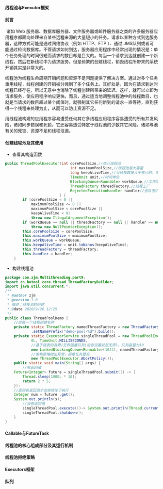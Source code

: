 **线程池与Executor框架**

#### 前言

​		诸如 Web 服务器、数据库服务器、文件服务器或邮件服务器之类的许多服务器应用程序都面向处理来自某些远程来源的大量短小的任务。请求以某种方式到达服务器，这种方式可能是通过网络协议（例如 HTTP、FTP ）、通过 JMS队列或者可能通过轮询数据库。不管请求如何到达，服务器应用程序中经常出现的情况是：单个任务处理的时间很短而请求的数目却是巨大的。每当一个请求到达就创建一个新线程，然后在新线程中为请求服务，但是频繁的创建线程，销毁线程所带来的系统开销其实是非常大的。

​		线程池为线程生命周期开销问题和资源不足问题提供了解决方案。通过对多个任务重用线程，线程创建的开销被分摊到了多个任务上。其好处是，因为在请求到达时线程已经存在，所以无意中也消除了线程创建所带来的延迟。这样，就可以立即为请求服务，使应用程序响应更快。而且，通过适当地调整线程池中的线程数目，也就是当请求的数目超过某个阈值时，就强制其它任何新到的请求一直等待，直到获得一个线程来处理为止，从而可以防止资源不足。

​		用线程池构建的应用程序容易遭受任何其它多线程应用程序容易遭受的所有并发风险，诸如同步错误和死锁，它还容易遭受特定于线程池的少数其它风险，诸如与池有关的死锁、资源不足和线程泄漏。

#### 创建线程池及其使用

- 查看其构造函数

```java
public ThreadPoolExecutor(int corePoolSize,//核心线程池
                              int maximumPoolSize,//线程池最大容量
                              long keepAliveTime,//当线程数量大于核心时，多余的空闲线程在终止之前等待新任务的最大时间
                              TimeUnit unit,//时间单位
                              BlockingQueue<Runnable> workQueue,//工作队列
                              ThreadFactory threadFactory,//线程工厂
                              RejectedExecutionHandler handler//当队伍中的任务满载后使用的拒绝策略
                         ) {
        if (corePoolSize < 0 ||
            maximumPoolSize <= 0 ||
            maximumPoolSize < corePoolSize ||
            keepAliveTime < 0)
            throw new IllegalArgumentException();
        if (workQueue == null || threadFactory == null || handler == null)
            throw new NullPointerException();
        this.corePoolSize = corePoolSize;
        this.maximumPoolSize = maximumPoolSize;
        this.workQueue = workQueue;
        this.keepAliveTime = unit.toNanos(keepAliveTime);
        this.threadFactory = threadFactory;
        this.handler = handler;
    }
```

- 构建线程池

```java
package com.zjm.Multithreading.part9;
import cn.hutool.core.thread.ThreadFactoryBuilder;
import java.util.concurrent.*;
/**
 * @author zjm
 * @version 1.0
 * 描述：线程池的创建
 * @date 2020/9/26 12:25
 */
public class ThreadPoolDemo {
    //给每一个线程创建名称
    private static ThreadFactory namedThreadFactory = new ThreadFactoryBuilder()
            .setNamePrefix("demo-pool-%d").build();
    private static ExecutorService singleThreadPool = new ThreadPoolExecutor(1, 1,
            0L, TimeUnit.MILLISECONDS,
            //基于链表的有界/无界阻塞队列(没有设置就是无界)，队列容量为10                  
            new LinkedBlockingQueue<Runnable>(1024), namedThreadFactory,
            //饱和策略抛出异常，拒绝任务提交 
            new ThreadPoolExecutor.AbortPolicy());
    public static void main(String[] args) {
        //有返回值
    Future<Integer> future = singleThreadPool.submit(() -> {
        Thread.sleep(1000L * 10);
        return 2 * 5;
    });
    //直到有返回值才会继续往下执行
    Integer num = future .get();
    System.out.println(s);
        //没有返回值
        singleThreadPool.execute(()-> System.out.println(Thread.currentThread().getName()));
        singleThreadPool.shutdown();
    }
}
```

#### Callable与FutureTask



#### 线程池的核心组成部分及其运行机制

#### 线程池拒绝策略

#### Executors框架

#### 队列

